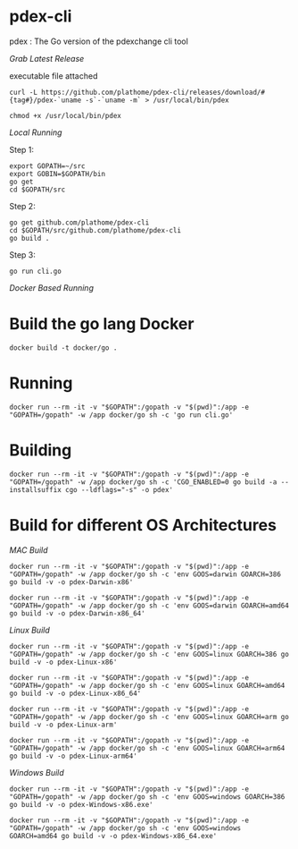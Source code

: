 # pdex-cli

pdex : The Go version of the pdexchange cli tool

*Grab Latest Release*

executable file attached

```
curl -L https://github.com/plathome/pdex-cli/releases/download/#{tag#}/pdex-`uname -s`-`uname -m` > /usr/local/bin/pdex
```

```
chmod +x /usr/local/bin/pdex
```


*Local Running*

Step 1:

```
export GOPATH=~/src
export GOBIN=$GOPATH/bin
go get
cd $GOPATH/src
```

Step 2:

```
go get github.com/plathome/pdex-cli
cd $GOPATH/src/github.com/plathome/pdex-cli
go build .
```

Step 3:

```
go run cli.go
```


*Docker Based Running*

# Build the go lang Docker

```
docker build -t docker/go .
```

# Running

```
docker run --rm -it -v "$GOPATH":/gopath -v "$(pwd)":/app -e "GOPATH=/gopath" -w /app docker/go sh -c 'go run cli.go'
```

# Building

```
docker run --rm -it -v "$GOPATH":/gopath -v "$(pwd)":/app -e "GOPATH=/gopath" -w /app docker/go sh -c 'CGO_ENABLED=0 go build -a --installsuffix cgo --ldflags="-s" -o pdex'
```

# Build for different OS Architectures

*MAC Build*
```
docker run --rm -it -v "$GOPATH":/gopath -v "$(pwd)":/app -e "GOPATH=/gopath" -w /app docker/go sh -c 'env GOOS=darwin GOARCH=386 go build -v -o pdex-Darwin-x86'
```

```
docker run --rm -it -v "$GOPATH":/gopath -v "$(pwd)":/app -e "GOPATH=/gopath" -w /app docker/go sh -c 'env GOOS=darwin GOARCH=amd64 go build -v -o pdex-Darwin-x86_64'
```

*Linux Build*

```
docker run --rm -it -v "$GOPATH":/gopath -v "$(pwd)":/app -e "GOPATH=/gopath" -w /app docker/go sh -c 'env GOOS=linux GOARCH=386 go build -v -o pdex-Linux-x86'
```

```
docker run --rm -it -v "$GOPATH":/gopath -v "$(pwd)":/app -e "GOPATH=/gopath" -w /app docker/go sh -c 'env GOOS=linux GOARCH=amd64 go build -v -o pdex-Linux-x86_64'
```

```
docker run --rm -it -v "$GOPATH":/gopath -v "$(pwd)":/app -e "GOPATH=/gopath" -w /app docker/go sh -c 'env GOOS=linux GOARCH=arm go build -v -o pdex-Linux-arm'
```

```
docker run --rm -it -v "$GOPATH":/gopath -v "$(pwd)":/app -e "GOPATH=/gopath" -w /app docker/go sh -c 'env GOOS=linux GOARCH=arm64 go build -v -o pdex-Linux-arm64'
```

*Windows Build*

```
docker run --rm -it -v "$GOPATH":/gopath -v "$(pwd)":/app -e "GOPATH=/gopath" -w /app docker/go sh -c 'env GOOS=windows GOARCH=386 go build -v -o pdex-Windows-x86.exe'
```

```
docker run --rm -it -v "$GOPATH":/gopath -v "$(pwd)":/app -e "GOPATH=/gopath" -w /app docker/go sh -c 'env GOOS=windows GOARCH=amd64 go build -v -o pdex-Windows-x86_64.exe'
```
